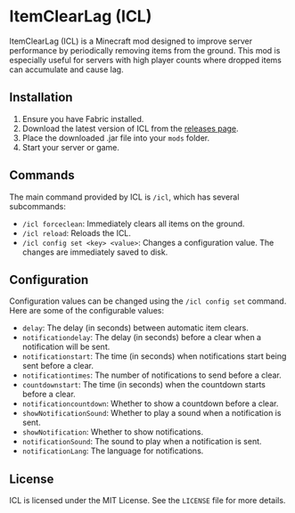 # ItemClearLag (ICL)

ItemClearLag (ICL) is a Minecraft mod designed to improve server performance by periodically removing items from the ground. This mod is especially useful for servers with high player counts where dropped items can accumulate and cause lag.

## Installation

1. Ensure you have Fabric installed.
2. Download the latest version of ICL from the [releases page](https://github.com/VeiTrr/ItemClearLag-ICL/releases).
3. Place the downloaded .jar file into your `mods` folder.
4. Start your server or game.

## Commands

The main command provided by ICL is `/icl`, which has several subcommands:

- `/icl forceclean`: Immediately clears all items on the ground.
- `/icl reload`: Reloads the ICL.
- `/icl config set <key> <value>`: Changes a configuration value. The changes are immediately saved to disk.

## Configuration

Configuration values can be changed using the `/icl config set` command. Here are some of the configurable values:

- `delay`: The delay (in seconds) between automatic item clears.
- `notificationdelay`: The delay (in seconds) before a clear when a notification will be sent.
- `notificationstart`: The time (in seconds) when notifications start being sent before a clear.
- `notificationtimes`: The number of notifications to send before a clear.
- `countdownstart`: The time (in seconds) when the countdown starts before a clear.
- `notificationcountdown`: Whether to show a countdown before a clear.
- `showNotificationSound`: Whether to play a sound when a notification is sent.
- `showNotification`: Whether to show notifications.
- `notificationSound`: The sound to play when a notification is sent.
- `notificationLang`: The language for notifications.

## License

ICL is licensed under the MIT License. See the `LICENSE` file for more details.